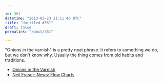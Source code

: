 ```yaml
---

id: 361
datetime: "2013-02-23 21:11:43 UTC"
title: "Untitled #361"
draft: false
permalink: "/post/361"

---
```


"Onions in the varnish" is a pretty neat phrase. It refers to something we do, but we don't know why. Usually the thing comes from old habits and traditions. 

 
 * [Onions in the Varnish](https://www.joeydevilla.com/2001/12/03/4419/)
 * [Neil Fraser: News: Flow Charts](https://neil.fraser.name/news/2013/02/23/)




